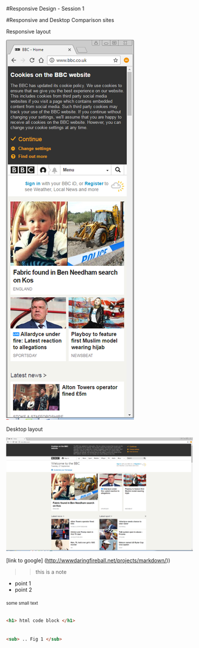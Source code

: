 #Responsive Design - Session 1

#Responsive and Desktop Comparison sites

Responsive layout

![mobile](bbc2.png)

Desktop layout

![desktop](bbc1.png)

[link to google] (http://wwwdaringfireball.net/projects/markdown/))
>> this is a note

 - point 1
 - point 2
 
<sub> some small text </sub>


``` html

<h1> html code block </h1>


<sub> .. Fig 1 </sub>
```
